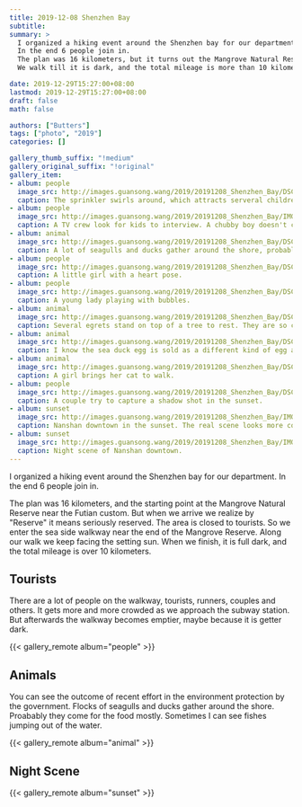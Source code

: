 ```yaml
---
title: 2019-12-08 Shenzhen Bay
subtitle:
summary: >
  I organized a hiking event around the Shenzhen bay for our department.
  In the end 6 people join in.
  The plan was 16 kilometers, but it turns out the Mangrove Natural Reserve is prohibited.
  We walk till it is dark, and the total mileage is more than 10 kilometers.

date: 2019-12-29T15:27:00+08:00
lastmod: 2019-12-29T15:27:00+08:00
draft: false
math: false

authors: ["Butters"]
tags: ["photo", "2019"]
categories: []

gallery_thumb_suffix: "!medium"
gallery_original_suffix: "!original"
gallery_item:
- album: people
  image_src: http://images.guansong.wang/2019/20191208_Shenzhen_Bay/DSC00708.JPG
  caption: The sprinkler swirls around, which attracts serveral children running around it.
- album: people
  image_src: http://images.guansong.wang/2019/20191208_Shenzhen_Bay/IMG_20191208_161959.jpg
  caption: A TV crew look for kids to interview. A chubby boy doesn't care to make their job any easier, answering all the questions with \not interested\.
- album: animal
  image_src: http://images.guansong.wang/2019/20191208_Shenzhen_Bay/DSC00716.JPG
  caption: A lot of seagulls and ducks gather around the shore, probably for the food people feed them.
- album: people
  image_src: http://images.guansong.wang/2019/20191208_Shenzhen_Bay/DSC00717.JPG
  caption: A little girl with a heart pose.
- album: people
  image_src: http://images.guansong.wang/2019/20191208_Shenzhen_Bay/DSC00720.JPG
  caption: A young lady playing with bubbles.
- album: animal
  image_src: http://images.guansong.wang/2019/20191208_Shenzhen_Bay/DSC00725.JPG
  caption: Several egrets stand on top of a tree to rest. They are so close to people that I don't need those long lens to make a clear shot.
- album: animal
  image_src: http://images.guansong.wang/2019/20191208_Shenzhen_Bay/DSC00730.JPG
  caption: I know the sea duck egg is sold as a different kind of egg as duck eggs. I don't know if sea ducks are different than ducks. All those ducks disappear once the sun sets down.
- album: animal
  image_src: http://images.guansong.wang/2019/20191208_Shenzhen_Bay/DSC00732.JPG
  caption: A girl brings her cat to walk.
- album: people
  image_src: http://images.guansong.wang/2019/20191208_Shenzhen_Bay/DSC00745.JPG
  caption: A couple try to capture a shadow shot in the sunset.
- album: sunset
  image_src: http://images.guansong.wang/2019/20191208_Shenzhen_Bay/IMG_20191208_180613.jpg
  caption: Nanshan downtown in the sunset. The real scene looks more colorful in real eyes than the photo can show.
- album: sunset
  image_src: http://images.guansong.wang/2019/20191208_Shenzhen_Bay/IMG_20191208_182343.jpg
  caption: Night scene of Nanshan downtown.
---
```


I organized a hiking event around the Shenzhen bay for our department.
In the end 6 people join in.

The plan was 16 kilometers, and the starting point at the Mangrove Natural Reserve near the Futian custom.
But when we arrive we realize by "Reserve" it means seriously reserved.
The area is closed to tourists.
So we enter the sea side walkway near the end of the Mangrove Reserve.
Along our walk we keep facing the setting sun.
When we finish, it is full dark, and the total mileage is over 10 kilometers.

## Tourists

There are a lot of people on the walkway, tourists, runners, couples and others.
It gets more and more crowded as we approach the subway station.
But afterwards the walkway becomes emptier, maybe because it is getter dark.

{{< gallery_remote album="people" >}}

## Animals

You can see the outcome of recent effort in the environment protection by the government.
Flocks of seagulls and ducks gather around the shore.
Proabably they come for the food mostly.
Sometimes I can see fishes jumping out of the water.

{{< gallery_remote album="animal" >}}

## Night Scene

{{< gallery_remote album="sunset" >}}
